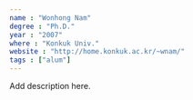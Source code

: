 ```yaml
---
name : "Wonhong Nam"
degree : "Ph.D."
year : "2007"
where : "Konkuk Univ."
website : "http://home.konkuk.ac.kr/~wnam/"
tags : ["alum"]
---
```

Add description here.
